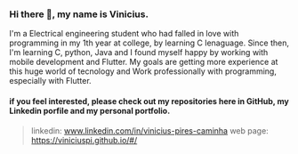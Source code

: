 ### Hi there 👋, my name is Vinicius.
I'm a Electrical engineering student who had falled in love with programming in my 1th year at college, by learning C lenaguage. Since then, I'm learning C, python, Java and I found myself happy by working with mobile development and Flutter. My goals are getting more experience at this huge world of tecnology and Work professionally with programming, especially with Flutter.
#### if you feel interested, please check out my repositories here in GitHub, my Linkedin porfile and my personal portfolio.

>linkedin: www.linkedin.com/in/vinicius-pires-caminha
>web page: https://viniciuspi.github.io/#/



